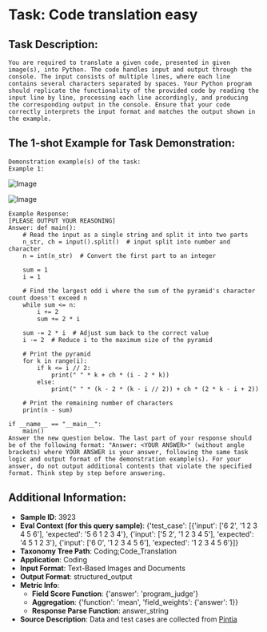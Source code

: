 # Task: Code translation easy

## Task Description:

```
You are required to translate a given code, presented in given image(s), into Python. The code handles input and output through the console. The input consists of multiple lines, where each line contains several characters separated by spaces. Your Python program should replicate the functionality of the provided code by reading the input line by line, processing each line accordingly, and producing the corresponding output in the console. Ensure that your code correctly interprets the input format and matches the output shown in the example.
```

## The 1-shot Example for Task Demonstration:

```
Demonstration example(s) of the task:
Example 1:
```

![Image](01_1.png)

![Image](01_2.png)

```
Example Response:
[PLEASE OUTPUT YOUR REASONING]
Answer: def main():
    # Read the input as a single string and split it into two parts
    n_str, ch = input().split()  # input split into number and character
    n = int(n_str)  # Convert the first part to an integer

    sum = 1
    i = 1

    # Find the largest odd i where the sum of the pyramid's character count doesn't exceed n
    while sum <= n:
        i += 2
        sum += 2 * i

    sum -= 2 * i  # Adjust sum back to the correct value
    i -= 2  # Reduce i to the maximum size of the pyramid

    # Print the pyramid
    for k in range(i):
        if k <= i // 2:
            print(" " * k + ch * (i - 2 * k))
        else:
            print(" " * (k - 2 * (k - i // 2)) + ch * (2 * k - i + 2))

    # Print the remaining number of characters
    print(n - sum)

if __name__ == "__main__":
    main()
Answer the new question below. The last part of your response should be of the following format: "Answer: <YOUR ANSWER>" (without angle brackets) where YOUR ANSWER is your answer, following the same task logic and output format of the demonstration example(s). For your answer, do not output additional contents that violate the specified format. Think step by step before answering.
```

## Additional Information:

- **Sample ID**: 3923
- **Eval Context (for this query sample)**: {'test_case': [{'input': ['6 2', '1 2 3 4 5 6'], 'expected': '5 6 1 2 3 4'}, {'input': ['5 2', '1 2 3 4 5'], 'expected': '4 5 1 2 3'}, {'input': ['6 0', '1 2 3 4 5 6'], 'expected': '1 2 3 4 5 6'}]}
- **Taxonomy Tree Path**: Coding;Code_Translation
- **Application**: Coding
- **Input Format**: Text-Based Images and Documents
- **Output Format**: structured_output
- **Metric Info**:
  - **Field Score Function**: {'answer': 'program_judge'}
  - **Aggregation**: {'function': 'mean', 'field_weights': {'answer': 1}}
  - **Response Parse Function**: answer_string
- **Source Description**: Data and test cases are collected from [Pintia](https://pintia.cn)
